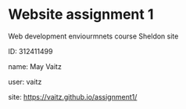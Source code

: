 # Website assignment 1
Web development enviourmnets course
Sheldon site

ID: 312411499

name: May Vaitz

user: vaitz

site: https://vaitz.github.io/assignment1/


